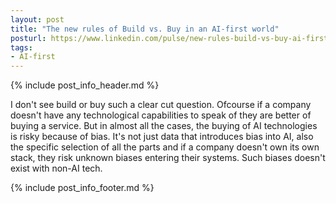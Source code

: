 ```yaml
---
layout: post
title: "The new rules of Build vs. Buy in an AI-first world"
posturl: https://www.linkedin.com/pulse/new-rules-build-vs-buy-ai-first-world-michael-vaccarino
tags:
- AI-first
---
```


{% include post_info_header.md %}

I don't see build or buy such a clear cut question. Ofcourse if a company doesn't have any technological capabilities to speak of they are better of buying a service. But in almost all the cases, the buying of AI technologies is risky because of bias. It's not just data that introduces bias into AI, also the specific selection of all the parts and if a company doesn't own its own stack, they risk unknown biases entering their systems. Such biases doesn't exist with non-AI tech.

<!--more-->
{% include post_info_footer.md %}

